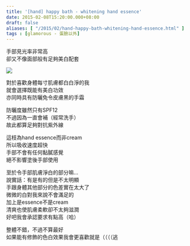 ```yaml
---
title: '[hand] happy bath - whitening hand essence'
date: 2015-02-08T15:20:00.000+08:00
draft: false
aliases: [ "/2015/02/hand-happy-bath-whitening-hand-essence.html" ]
tags : [glamorous - 蛋臉以外]
---
```


手部見光率非常高  
卻又不像面部般有足夠美白配套  

![](/images/happybathwhitehand.jpg)

對於喜歡身體每寸肌膚都白白淨的我  
就會選擇既能有美白功效  
亦同時具有防曬免令皮膚黑的手霜

  

防曬度雖然只有SPF12  
不過因為一直會補（經常洗手）  
故此都算足夠對抗紫外線

  

這枝為hand essence而非cream  
所以吸收速度超快  
手部不會有任何黏膩感覺  
絕不影響塗後手部使用

  

至於令手部肌膚淨白的部分嘛...  
說實話：有是有的但是不太明顯  
手跟身體其他部分的色差實在太大了  
微微的白對我來說不會滿足的  
加上是essence不是cream  
清爽也使肌膚柔軟卻不太夠滋潤  
好吧我會承認要求有點高（哈）

  

整體不錯，不過不算最好  
如果能有修飾的色白效果我會更喜歡就是（（（（逃

